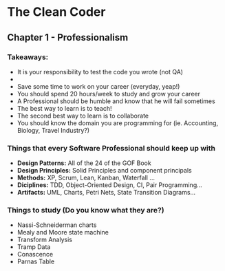 # The Clean Coder

## Chapter 1 - Professionalism

### Takeaways:
* It is your responsibility to test the code you wrote (not QA)
* 
* Save some time to work on your career (everyday, yeap!)
* You should spend 20 hours/week to study and grow your career
* A Professional should be humble and know that he will fail sometimes
* The best way to learn is to teach!
* The second best way to learn is to collaborate
* You should know the domain you are programming for (ie. Accounting, Biology, Travel Industry?)


### Things that every Software Professional should keep up with
* **Design Patterns:** All of the 24 of the GOF Book
* **Design Principles:** Solid Principles and component principals
* **Methods:** XP, Scrum, Lean, Kanban, Waterfall ...
* **Diciplines:** TDD, Object-Oriented Design, CI, Pair Programming...
* **Artifacts:** UML, Charts, Petri Nets, State Transition Diagrams...

### Things to study (Do you know what they are?)
* Nassi-Schneiderman charts
* Mealy and Moore state machine
* Transform Analysis
* Tramp Data
* Conascence
* Parnas Table
